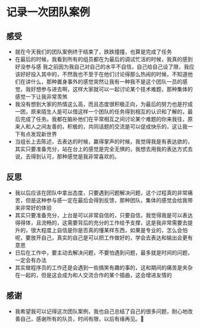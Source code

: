 # 记录一次团队案例
## 感受
- 就在今天我们的团队案例终于结束了，跌跌撞撞，也算是完成了任务
- 在最后的时候，我看到所有的组员都在为最后的调试忙活的时候，我真的感到好没参与感
我之前因为我自己对自己的水平不自信，自己给自己设了限，我应该好好投入其中的，不然我也不至于在他们讨论得那么热闹的时候，不知道他们在讲什么，那种置身事外的感觉突然让我有一种我不是这个团队一员的感觉，我好想参与进去啊，这样大家就可以一起讨论某个技术难题，那种集体的感觉一下让我非常羡煞
- 我没有想到大家的热情这么高，而且态度很积极正向，为最后的努力也是拧成一团，原来陌生人是可以借这样一个团队的任务得到相互的认识和了解的，最后完成了任务。我都在脑补他们在平常相互之间讨论某个难题的你来我往，原来人和人之间友善的，积极的，共同话题的交流是可以促成快乐的，这让我一下有点发现新世界
- 当组长上去陈述，去表达的时候，赢得掌声的时候，我觉得我是有表达欲的，其实只要准备充分，站在台上的感觉是完全无惧的，我想去用我的表达方式去说，去得到认可，那种感觉是我非常喜欢的。
## 反思
- 我以后应该在团队中拿出态度，只要遇到问题解决问题，这个过程真的非常痛苦，但是这种参与感一定在最后会得到反馈，那种团队，集体的感觉会给我带来非常好的体验
- 其实只要准备充分，上台是可以非常自信的，只要自信，我觉得我是可以表达得得体，且流畅的，这需要背后的充分的工作给予支撑，这是我非常需要去提升的，很大程度上自信是你是否真的懂某样东西，如果是专业的，怎么会怕呢，要放开自己，真实的自己是可以把工作做好的，学会去表达和输出会更有意思
- 日后在工作中，要主动去解决问题，不要怕遇到问题，最多就是时间的问题，一定会有办法
- 其实做程序员的工作还是会遇到一些搞笑有趣的事的，这和期间的痛苦是夹杂在一起的，但是这会成为和人交流合作的某个插曲，这会增进友情的
## 感谢
- 我希望我可以记得这次团队案例，我也自己总结了自己的很多问题，耐心地改善自己，感谢所有的队员，时间有限，以后有缘再见。:100: